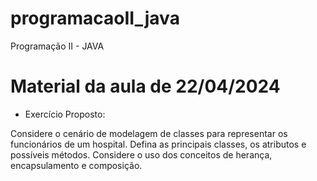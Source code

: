 # programacaoII_java

Programação II - JAVA

# Material da aula de 22/04/2024

- Exercício Proposto:

Considere o cenário de modelagem de classes para representar os funcionários de um hospital.
Defina as principais classes, os atributos e possíveis métodos. 
Considere o uso dos conceitos de herança, encapsulamento e composição.
